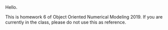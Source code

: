 Hello.

This is homework 6 of Object Oriented Numerical Modeling 2019.
If you are currently in the class, please do not use this as reference.